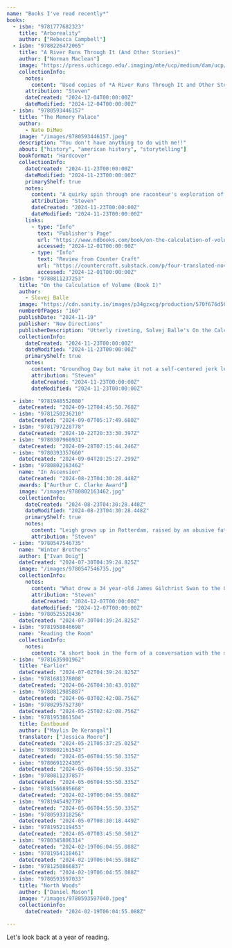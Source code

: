 ```yaml
---
name: "Books I've read recently*"
books: 
  - isbn: "9781777682323"
    title: "Arboreality"
    author: ["Rebecca Campbell"]
  - isbn: "9780226472065"
    title: "A River Runs Through It (And Other Stories)"
    author: ["Norman Maclean"]
    image: "https://press.uchicago.edu/.imaging/mte/ucp/medium/dam/ucp/books/jacket/978/02/26/47/9780226472065.jpg/jcr:content/9780226472065.jpg"
    collectionInfo:
      notes: 
        content: "Used copies of *A River Runs Through It and Other Stories* appear on the shelf at the store almost magically whenever one is purchased. Every time,  I think \"Is it time for me to read this?\" When I finally answered the call, I want to kick the me that waited so long. Norman Maclean's  semi-autobiographical account of his relationship to a brother he feels powerless to help is absolutely stunning. Maclean's frame for telling the story might be their time spent fly fishing in early 20th century Montana, but the depth expressed is more profound than any fishing hole, literary or otherwise. Told in with the plainspoken, rueful economy of language befitting an inductee of the Montana Cowboy Hall of Fame and written with the impeccable craft of a longtime professor of English at the University of Chicago, here is a timeless book that is somehow also of its time. I am now at high risk of having to read every single word this man wrote. Incredible."
      attribution: "Steven"
      dateCreated: "2024-12-04T00:00:00Z"
      dateModified: "2024-12-04T00:00:00Z"
  - isbn: "9780593446157"
    title: "The Memory Palace"
    author: 
      - Nate DiMeo
    image: "/images/9780593446157.jpeg"
    description: "You don't have anything to do with me!!"
    about: ["history", "american history", "storytelling"]
    bookformat: "Hardcover"
    collectionInfo:
      dateCreated: "2024-11-23T00:00:00Z"
      dateModified: "2024-11-23T00:00:00Z"
      primaryShelf: true
      notes: 
        content: "A quirky spin through one raconteur's exploration of American History, in which a treasure trove of historical accidents, surprising incidents, memorable characters build an pointallist portrait of an always-surprising world. Two."
        attribution: "Steven"
        dateCreated: "2024-11-23T00:00:00Z"
        dateModified: "2024-11-23T00:00:00Z"
      links:
        - type: "Info"
          text: "Publisher's Page"
          url: "https://www.ndbooks.com/book/on-the-calculation-of-volume-book-i/"
          accessed: "2024-12-01T00:00:00Z"
        - type: "Info"
          text: "Review from Counter Craft"
          url: "https://countercraft.substack.com/p/four-translated-novels-i-enjoyed"
          accessed: "2024-12-01T00:00:00Z"
  - isbn: "9780811237253"
    title: "On the Calculation of Volume (Book I)"
    author: 
      - Slovej Balle
    image: "https://cdn.sanity.io/images/p34gzxcg/production/570f676d56fbafe2189f3d39396637f7155b4b02-6000x9600.jpg?auto=format&w=500&fit=scale"
    numberOfPages: "160"
    publishDate: "2024-11-19"
    publisher: "New Directions"
    publisherDescription: "Utterly riveting, Solvej Balle's On the Calculation of Volume (Book I) is the grand opening of her speculative fiction septology, winner of the 2022 Nordic Council Literature Prize (Scandinavia's most important literary award) for being \"a masterpiece of its time.\"\n\nTara Selter, the heroine of On the *Calculation of Volume*, has involuntarily stepped off the train of time: in her world, November 18th repeats itself endlessly. We meet Tara on her 122nd November 18th: she no longer experiences the changes of days, weeks, months, or seasons. She finds herself in a lonely new reality without being able to explain why: how is it that she wakes every morning into the same day, knowing to the exact second when the blackbird will burst into song and when the rain will begin? Will she ever be able to share her new life with her beloved and now chronically befuddled husband? And on top of her profound isolation and confusion, Tara takes in with pain how slight a difference she makes in the world. (As she puts it: \"That's how little the activities of one person matter on the 18th of November.\")"
    collectionInfo:
      dateCreated: "2024-11-23T00:00:00Z"
      dateModified: "2024-11-23T00:00:00Z"
      primaryShelf: true
      notes: 
        content: "Groundhog Day but make it not a self-centered jerk learning a life lesson through eternal recurrence but a meditative, relatively happy person coming to terms with the same quiet November day over and over again, where not much happens but it is rendered electric by an incredibly talented writer."
        attribution: "Steven"
        dateCreated: "2024-11-23T00:00:00Z"
        dateModified: "2024-11-23T00:00:00Z"

  - isbn: "9781948552080"
    dateCreated: "2024-09-12T04:45:50.768Z"
  - isbn: "9781250236210"
    dateCreated: "2024-09-07T05:17:49.680Z"
  - isbn: "9781797228778"
    dateCreated: "2024-10-22T20:33:30.397Z"
  - isbn: "9780307960931"
    dateCreated: "2024-09-28T07:15:44.246Z"
  - isbn: "9780393357660"
    dateCreated: "2024-09-04T20:25:27.299Z"
  - isbn: "9780802163462"
    name: "In Ascension"
    dateCreated: "2024-08-23T04:30:28.448Z"
    awards: ["Aurthur C. Clarke Award"]
    image: "/images/9780802163462.jpg"
    collectionInfo:
      dateCreated: "2024-08-23T04:30:28.448Z"
      dateModified: "2024-08-23T04:30:28.448Z"
      primaryShelf: true
      notes: 
        content: "Leigh grows up in Rotterdam, raised by an abusive father and a distant mother. She is drawn to the ocean and studies marine ecology and microbiology, and her natural aptitude and luck put her in the right place at the right time to encounter career-making discoveries that connect her work to breakthroughs in space propulsion.\n\nTrying to stay in touch with her sister as their mother develops health problems at the very moment when her career is literally taking off, Leigh struggles to maintain her own perspective, confidence, and their connection as something bigger than her own life seems to be at stake.\n\nIn Ascension is a novel where humankind's deepest questions are explored, from the depths of the ocean to beyond the edge of the solar system, while the lived experiences and emotional life of its main character are kept in the foreground. I loved the writing in this book and the interweaving of its themes using both emotional stakes and scientific understanding."
        attribution: "Steven"
  - isbn: "9780547546735"
    name: "Winter Brothers"
    author: ["Ivan Doig"]
    dateCreated: "2024-07-30T04:39:24.825Z"
    image: "/images/9780547546735.jpg"
    collectionInfo: 
      notes: 
        content: "What drew a 34 year-old James Gilchrist Swan to the Olympic Peninsula? What is the lure of \"The West\" and does it still endure more than 150 years after it dislodged Swan from a wife and family in Boston for the frontier of the frontier? Ivan Doig was a very talented writer, and I found this very curious book, recounting a year spent devoted to these thoughts while visiting Swan's stomping grounds in Neah Bay, Port Townsend and in between and poring over his voluminous journals in the University of Washington library to be absolutely fascinating. I found the account of his relationship to a Makah chief named Swell and the effect of Swell's murder on"
        attribution: "Steven"
        dateCreated: "2024-12-07T00:00:00Z"
        dateModified: "2024-12-07T00:00:00Z"
  - isbn: "9780525520436"
    dateCreated: "2024-07-30T04:39:24.825Z"
  - isbn: "9781958846698"
    name: "Reading the Room"
    collectionInfo: 
      notes: 
        content: "A short book in the form of a conversation with the man who might be called the dean of American Independent Bookselling, Paul Yamazaki, *Reading the Room* is a pleasure. Breadth of knowledge, humility, confidence and intuition: Yamazaki has the traits neccessary to perform that bookseller's alchemy, where the whole space is the sum of its parts (which is to say, books). He said: \"At a great store you can look at twelve well-selected, serendipitous linear inches and find a universe.\" For true believers only."
  - isbn: "9781635901962"
    title: "Earlier"
    dateCreated: "2024-07-02T04:39:24.825Z"
  - isbn: "9781681378008"
    dateCreated: "2024-06-26T04:38:43.010Z"
  - isbn: "9780812985887"
    dateCreated: "2024-06-03T02:42:08.756Z"
  - isbn: "9780295752730"
    dateCreated: "2024-05-25T02:42:08.756Z"
  - isbn: "9781953861504"
    title: Eastbound
    author: ["Maylis De Kerangal"]
    translator: ["Jessica Moore"]
    dateCreated: "2024-05-21T05:37:25.025Z"
  - isbn: "9780802161543"
    dateCreated: "2024-05-06T04:55:50.335Z"
  - isbn: "9780691224305"
    dateCreated: "2024-05-06T04:55:50.335Z"
  - isbn: "9780811237857"
    dateCreated: "2024-05-06T04:55:50.335Z"
  - isbn: "9781566895668"
    dateCreated: "2024-02-19T06:04:55.088Z"
  - isbn: "9781945492778"
    dateCreated: "2024-05-06T04:55:50.335Z"
  - isbn: "9780593318256"
    dateCreated: "2024-05-07T08:30:18.449Z"
  - isbn: "9781952119453"
    dateCreated: "2024-05-07T03:45:50.501Z"
  - isbn: "9780345806314"
    dateCreated: "2024-02-19T06:04:55.088Z"
  - isbn: "9781954118461"
    dateCreated: "2024-02-19T06:04:55.088Z"
  - isbn: "9781250866837"
    dateCreated: "2024-02-19T06:04:55.088Z"
  - isbn: "9780593597033"
    title: "North Woods"
    author: ["Daniel Mason"]
    image: "/images/9780593597040.jpeg"
    collectioninfo:
      dateCreated: "2024-02-19T06:04:55.088Z"

---
```


Let's look back at a year of reading.
